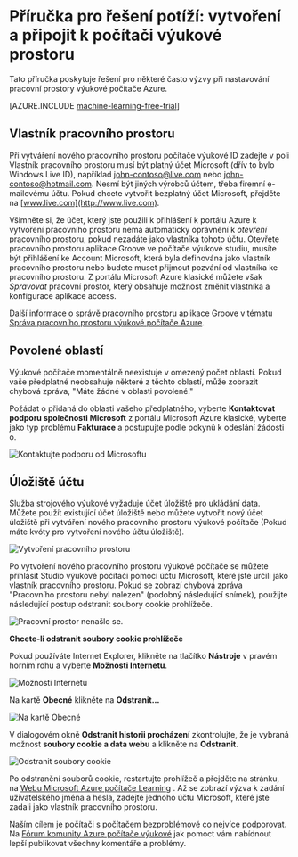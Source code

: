 <properties
    pageTitle="Poradce při potížích: Vytvoření a připojte k pracovního prostoru aplikace Groove výukové počítači | Microsoft Azure"
    description="Řešení běžných problémů při vytváření a připojení do pracovního prostoru výukové počítače Azure"
    services="machine-learning"
    documentationCenter=""
    authors="garyericson"
    manager="jhubbard"
    editor="cgronlun"/>

<tags
    ms.service="machine-learning"
    ms.workload="data-services"
    ms.tgt_pltfrm="na"
    ms.devlang="na"
    ms.topic="article"
    ms.date="09/09/2016"
    ms.author="garye"/>


# <a name="troubleshooting-guide-create-and-connect-to-an-machine-learning-workspace"></a>Příručka pro řešení potíží: vytvoření a připojit k počítači výukové prostoru

Tato příručka poskytuje řešení pro některé často výzvy při nastavování pracovní prostory výukové počítače Azure.

[AZURE.INCLUDE [machine-learning-free-trial](../../includes/machine-learning-free-trial.md)]

## <a name="workspace-owner"></a>Vlastník pracovního prostoru

Při vytváření nového pracovního prostoru počítače výukové ID zadejte v poli Vlastník pracovního prostoru musí být platný účet Microsoft (dřív to bylo Windows Live ID), například john-contoso@live.com nebo john-contoso@hotmail.com. Nesmí být jiných výrobců účtem, třeba firemní e-mailovému účtu. Pokud chcete vytvořit bezplatný účet Microsoft, přejděte na [www.live.com](http://www.live.com).

Všimněte si, že účet, který jste použili k přihlášení k portálu Azure k vytvoření pracovního prostoru nemá automaticky oprávnění k *otevření* pracovního prostoru, pokud nezadáte jako vlastníka tohoto účtu. Otevřete pracovního prostoru aplikace Groove ve počítače výukové studiu, musíte být přihlášení ke Account Microsoft, která byla definována jako vlastník pracovního prostoru nebo budete muset přijmout pozvání od vlastníka ke pracovního prostoru. Z portálu Microsoft Azure klasické můžete však *Spravovat* pracovní prostor, který obsahuje možnost změnit vlastníka a konfigurace aplikace access.

Další informace o správě pracovního prostoru aplikace Groove v tématu [Správa pracovního prostoru výukové počítače Azure].

[Správa pracovního prostoru výukové počítače Azure]: machine-learning-manage-workspace.md

## <a name="allowed-regions"></a>Povolené oblastí

Výukové počítače momentálně neexistuje v omezený počet oblastí. Pokud vaše předplatné neobsahuje některé z těchto oblastí, může zobrazit chybová zpráva, "Máte žádné v oblasti povolené."

Požádat o přidaná do oblasti vašeho předplatného, vyberte **Kontaktovat podporu společnosti Microsoft** z portálu Microsoft Azure klasické, vyberte jako typ problému **Fakturace** a postupujte podle pokynů k odeslání žádosti o.

![Kontaktujte podporu od Microsoftu][screen1]

## <a name="storage-account"></a>Úložiště účtu

Služba strojového výukové vyžaduje účet úložiště pro ukládání data. Můžete použít existující účet úložiště nebo můžete vytvořit nový účet úložiště při vytváření nového pracovního prostoru výukové počítače (Pokud máte kvóty pro vytvoření nového účtu úložiště).

<!-- These instructions no longer work, but I'm not sure what to replace them with
To see if you can create a new storage account, in the Classic Portal, go to **Settings** and then click **Usage**.
-->

![Vytvoření pracovního prostoru][screen2]

Po vytvoření nového pracovního prostoru výukové počítače se můžete přihlásit Studio výukové počítači pomocí účtu Microsoft, které jste určili jako vlastník pracovního prostoru. Pokud se zobrazí chybová zpráva "Pracovního prostoru nebyl nalezen" (podobný následující snímek), použijte následující postup odstranit soubory cookie prohlížeče.

![Pracovní prostor nenašlo se.][screen3]

**Chcete-li odstranit soubory cookie prohlížeče**

Pokud používáte Internet Explorer, klikněte na tlačítko **Nástroje** v pravém horním rohu a vyberte **Možnosti Internetu**.  

![Možnosti Internetu][screen4]

Na kartě **Obecné** klikněte na **Odstranit...**

![Na kartě Obecné][screen5]

V dialogovém okně **Odstranit historii procházení** zkontrolujte, že je vybraná možnost **soubory cookie a data webu** a klikněte na **Odstranit**.

![Odstranit soubory cookie][screen6]

Po odstranění souborů cookie, restartujte prohlížeč a přejděte na stránku, na [Webu Microsoft Azure počítače Learning](https://studio.azureml.net) . Až se zobrazí výzva k zadání uživatelského jména a hesla, zadejte jednoho účtu Microsoft, které jste zadali jako vlastník pracovního prostoru.

Naším cílem je počítači s počítačem bezproblémové co nejvíce podporovat. Na [Fórum komunity Azure počítače výukové](http://social.msdn.microsoft.com/Forums/windowsazure/home?forum=MachineLearning) jak pomoct vám nabídnout lepší publikovat všechny komentáře a problémy.

[screen1]:media/machine-learning-troubleshooting-creating-ml-workspace/screen1.png
[screen2]:media/machine-learning-troubleshooting-creating-ml-workspace/screen2.png
[screen3]:media/machine-learning-troubleshooting-creating-ml-workspace/screen3.png
[screen4]:media/machine-learning-troubleshooting-creating-ml-workspace/screen4.png
[screen5]:media/machine-learning-troubleshooting-creating-ml-workspace/screen5.png
[screen6]:media/machine-learning-troubleshooting-creating-ml-workspace/screen6.png
